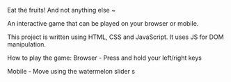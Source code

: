 Eat the fruits! And not anything else ~

An interactive game that can be played on your browser or mobile.

This project is written using HTML, CSS and JavaScript. It uses JS for DOM manipulation. 

How to play the game:
Browser 
	- Press and hold your left/right keys

Mobile 
	- Move using the watermelon slider s